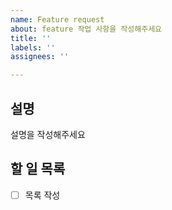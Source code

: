 ```yaml
---
name: Feature request
about: feature 작업 사항을 작성해주세요
title: ''
labels: ''
assignees: ''

---
```


## 설명
설명을 작성해주세요

## 할 일 목록
- [ ] 목록 작성

<!-- 
## 기타사항 
작성내용 없으면 지워주세요
-->
